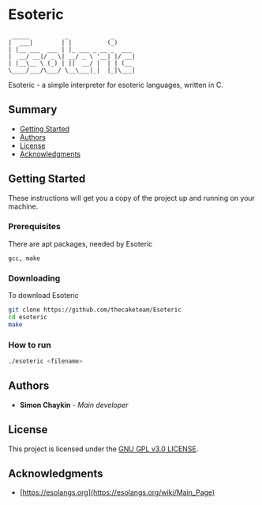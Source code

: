 # Esoteric

     _____          _            _
    |  ___|        | |          (_)
    | |__ ___  ___ | |_ ___ _ __ _  ___
    |  __/ __|/ _ \| __/ _ \ '__| |/ __|
    | |__\__ \ (_) | ||  __/ |  | | (__
    \____/___/\___/ \__\___|_|  |_|\___|


Esoteric - a simple interpreter for esoteric languages, written in C.

## Summary

  - [Getting Started](#getting-started)
  - [Authors](#authors)
  - [License](#license)
  - [Acknowledgments](#acknowledgments)

## Getting Started

These instructions will get you a copy of the project up and running on your machine.

### Prerequisites

There are apt packages, needed by Esoteric

    gcc, make

### Downloading

To download Esoteric

```bash
git clone https://github.com/thecaketeam/Esoteric
cd esoteric
make
```

### How to run

```bash
./esoteric <filename>
```

## Authors

  - **Simon Chaykin** - *Main developer*

## License

This project is licensed under the [GNU GPL v3.0 LICENSE](LICENSE).

## Acknowledgments

  - [https://esolangs.org](https://esolangs.org/wiki/Main_Page)
